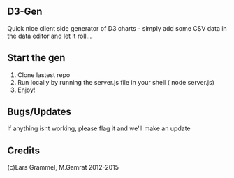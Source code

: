 ## D3-Gen
Quick nice client side generator of D3 charts - simply add some CSV data in the data editor and let it roll... 
## Start the gen
1. Clone lastest repo
2. Run locally by running the server.js file in your shell ( node server.js)
3. Enjoy!

## Bugs/Updates
If anything isnt working, please flag it and we'll make an update
## Credits
(c)Lars Grammel, M.Gamrat 2012-2015

